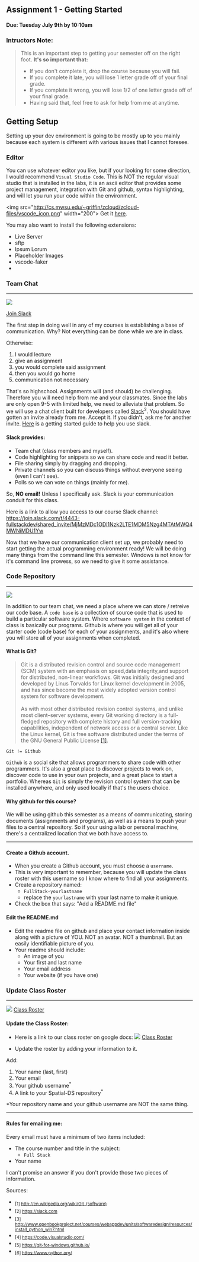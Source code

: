 ## Assignment 1 - Getting Started
#### Due: Tuesday July 9th by 10:10am

### Intructors Note:
>
>This is an important step to getting your semester off on the right foot. **It's so important that:**
>- If you don't complete it, drop the course because you will fail.
>- If you complete it late, you will lose 1 letter grade off of your final grade.
>- If you complete it wrong, you will lose 1/2 of one letter grade off of your final grade.
>- Having said that, feel free to ask for help from me at anytime.

## Getting Setup

Setting up your dev environment is going to be mostly up to you mainly because each system is different with various issues that I cannot foresee. 

### Editor

You can use whatever editor you like, but if your looking for some direction, I would recommend `Visual Studio Code`. This is NOT the regular visual studio that is installed in the labs, it is an ascii editor that provides some project management, integration with Git and github, syntax highlighting, and will let you run your code within the environment. 

<img src="http://cs.mwsu.edu/~griffin/zcloud/zcloud-files/vscode_icon.png" width="200"\>
Get it [here](https://code.visualstudio.com/?utm_medium=paid&utm_content=9&utm_campaign=SEM-Branded&wt.mc_id=dx_880722&utm_source=google&WT.srch=1&gclid=CjwKEAjwgtTJBRDRmd6ZtLrGyxwSJAA7Fy-hcWuvGscXTffhilKBJYFUv1hGXNPW__8nDZfuvp0CEhoCqqPw_wcB#alt-downloads).

You may also want to install the following extensions:
- Live Server
- sftp
- Ipsum Lorum
- Placeholder Images
- vscode-faker
- 

### Team Chat
---

![](https://d3vv6lp55qjaqc.cloudfront.net/items/1J3A0f36402p2r1K1u0L/slack-2014.png?X-CloudApp-Visitor-Id=1094421)

[Join Slack](https://join.slack.com/t/4443-fullstackdev/shared_invite/MjMzMDc1ODI1Nzk2LTE1MDM5Nzg4MTAtMWQ4MWNiMDU1Yw)

The first step in doing well in any of my courses is establishing a base of communication. Why? Not everything can be done while we are in class. 

Otherwise: 

1. I would lecture
2. give an assignment
3. you would complete said assignment
4. then you would go home
5. communication not necessary

That's so highschool. Assignments will (and should) be challenging. Therefore you will need help from me and your classmates. Since the labs are only open 9-5 with limited help, we need to alleviate that problem. So we will use a chat client built for developers called [Slack](https://slack.com)<sup>2</sup>. You should have gotten an invite already from me. Accept it. If you didn't, ask me for another invite. [Here](https://get.slack.help/hc/en-us/articles/218080037-Getting-started-for-new-users) is a getting started guide to help you use slack. 

#### Slack provides:

- Team chat (class members and myself).
- Code highlighting for snippets so we can share code and read it better.
- File sharing simply by dragging and dropping.
- Private channels so you can discuss things without everyone seeing (even I can't see).
- Polls so we can vote on things (mainly for me).


So, **NO email!** Unless I specifically ask. Slack is your communication conduit for this class.

Here is a link to allow you access to our course Slack channel: https://join.slack.com/t/4443-fullstackdev/shared_invite/MjMzMDc1ODI1Nzk2LTE1MDM5Nzg4MTAtMWQ4MWNiMDU1Yw

Now that we have our communication client set up, we probably need to start getting the actual programming environment ready! We will be doing many things from the command line this semester. Windows is not know for it's 
command line prowess, so we need to give it some assistance.


### Code Repository
---

![](https://d17oy1vhnax1f7.cloudfront.net/items/1J3p2j221s2q2q1G100T/elmah.io.apps.github.hGP6.png)


In addition to our team chat, we need a place where we can store / retreive our code base. A `code base` is a collection of source code that is used to build a particular software system. Where `software system` in the context of class is basically our programs. Github is where you will get all of your starter code (code base) for each of your assignments, and it's also where you will store all of your assignments when completed. 


#### What is Git?

>Git is a distributed revision control and source code management (SCM) system with an emphasis on speed,data integrity,and support for distributed, non-linear workflows. Git was initially designed and developed by Linus Torvalds for Linux kernel development in 2005, and has since become the most widely adopted version control system for software development.<br><br>
As with most other distributed revision control systems, and unlike most client–server systems, every Git working directory is a full-fledged repository with complete history and full version-tracking capabilities, independent of network access or a central server. Like the Linux kernel, Git is free software distributed under the terms of the GNU General Public License  [[1]](http://en.wikipedia.org/wiki/Git_(software)).

`Git != Github`

`Github` is a social site that allows programmers to share code with other programmers. It's also a great place to discover projects to work on, discover code to use in your own projects, and a great place to start a portfolio. Whereas `Git` is simply the revision control system that can be installed anywhere, and only used locally if that's the users choice. 

#### Why github for this course?

We will be using github this semester as a means of communicating, storing documents (assignments and programs), as well as 
a means to push your files to a central repository. So if your using a lab or personal machine, there's a centralized location that we both have access to.

---

#### Create a Github account. 
- When you create a Github account, you must choose a `username`. 
- This is very important to remember, because you will update the class roster with this username so I know where to find all your assignments.
- Create a repository named:
    - `FullStack-yourlastname`
    - replace the `yourlastname` with your last name to make it unique.
- Check the box that says: "Add a README.md file"

#### Edit the README.md 

- Edit the readme file on github and place your contact information inside along with a picture of YOU. NOT an avatar. NOT a thumbnail. But an easily identifiable picture of you.
- Your readme should include:
    - An image of you
    - Your first and last name
    - Your email address
    - Your website (if you have one)

### Update Class Roster
---
![](https://d3vv6lp55qjaqc.cloudfront.net/items/220B0V0H3c041K2p251Z/google-sheets-16.png?X-CloudApp-Visitor-Id=1094421) [Class Roster](https://docs.google.com/spreadsheets/d/1W15H3g538Mv3wYX-apztB2XAKy1yA4hSWPl7_j1FIEM/edit?usp=sharing)
#### Update the Class Roster:

- Here is a link to our class roster on google docs: ![](https://d3vv6lp55qjaqc.cloudfront.net/items/220B0V0H3c041K2p251Z/google-sheets-16.png?X-CloudApp-Visitor-Id=1094421) [Class Roster](https://docs.google.com/spreadsheets/d/1W15H3g538Mv3wYX-apztB2XAKy1yA4hSWPl7_j1FIEM/edit?usp=sharing)

- Update the roster by adding your information to it. 

Add:

1. Your name (last, first)
2. Your email
3. Your github username<sup>*</sup>
4. A link to your Spatial-DS repository<sup>*</sup>

*Your repository name and your github username are NOT the same thing.

---

#### Rules for emailing me:

Every email must have a minimum of two items included:

- The course number and title in the subject:
    - `Full Stack`
- Your name

I can't promise an answer if you don't provide those two pieces of information.


Sources:
- <sub>[1] http://en.wikipedia.org/wiki/Git_(software)</sub>
- <sub>[2] https://slack.com</sub>
- <sub>[3] http://www.openbookproject.net/courses/webappdev/units/softwaredesign/resources/install_python_win7.html </sub>
- <sub>[4] https://code.visualstudio.com/</sub>
- <sub>[5] https://git-for-windows.github.io/</sub>
- <sub>[6] https://www.python.org/</sub>
